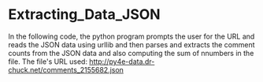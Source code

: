# Extracting_Data_JSON
In the following code, the python program prompts the user for the URL and reads the JSON data using urllib and then parses and extracts the comment counts from the JSON data and also computing the sum of nnumbers in the file. The file's URL used: http://py4e-data.dr-chuck.net/comments_2155682.json 
